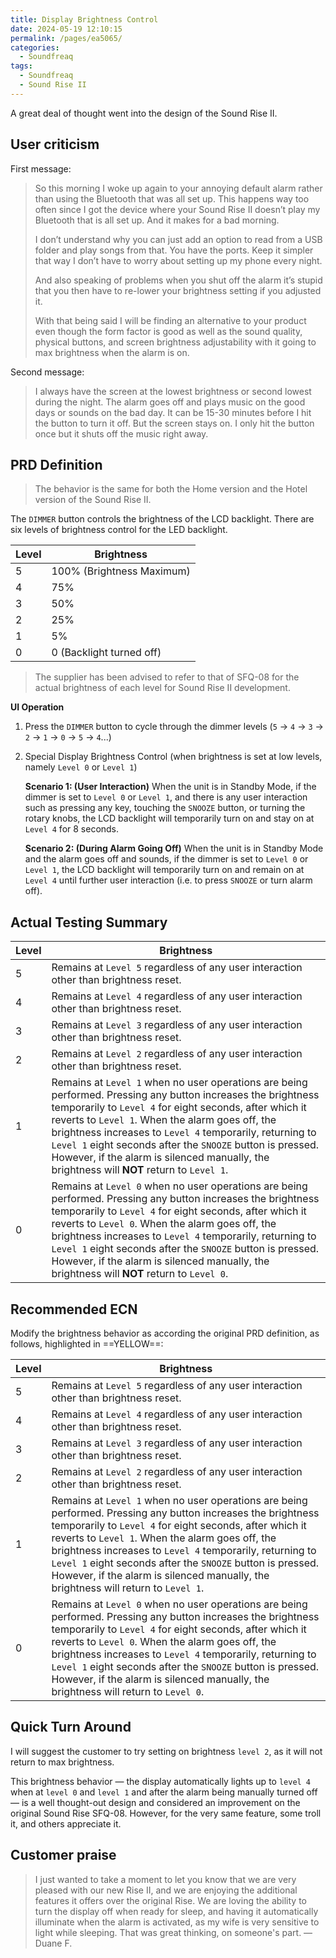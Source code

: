```yaml
---
title: Display Brightness Control
date: 2024-05-19 12:10:15
permalink: /pages/ea5065/
categories: 
  - Soundfreaq
tags: 
  - Soundfreaq
  - Sound Rise II
---
```


A great deal of thought went into the design of the Sound Rise II.

<!-- more -->

## User criticism

First message:

> So this morning I woke up again to your annoying default alarm rather than using the Bluetooth that was all set up. This happens way too often since I got the device where your Sound Rise II doesn’t play my Bluetooth that is all set up. And it makes for a bad morning.
>
> I don’t understand why you can just add an option to read from a USB folder and play songs from that. You have the ports. Keep it simpler that way I don’t have to worry about setting up my phone every night.
>
> And also speaking of problems when you shut off the alarm it’s stupid that you then have to re-lower your brightness setting if you adjusted it.
>
> With that being said I will be finding an alternative to your product even though the form factor is good as well as the sound quality, physical buttons, and screen brightness adjustability with it going to max brightness when the alarm is on.

Second message:

> I always have the screen at the lowest brightness or second lowest during the night. The alarm goes off and plays music on the good days or sounds on the bad day. It can be 15-30 minutes before I hit the button to turn it off. But the screen stays on. I only hit the button once but it shuts off the music right away.

## PRD Definition

> The behavior is the same for both the Home version and the Hotel version of the Sound Rise II.

The `DIMMER` button controls the brightness of the LCD backlight. There are six levels of brightness control for the LED backlight.

| Level | Brightness                |
| ----- | ------------------------- |
| 5     | 100% (Brightness Maximum) |
| 4     | 75%                       |
| 3     | 50%                       |
| 2     | 25%                       |
| 1     | 5%                        |
| 0     | 0 (Backlight turned off)  |

> The supplier has been advised to refer to that of SFQ-08 for the actual brightness of each level for Sound Rise II development.

**UI Operation**

1. Press the `DIMMER` button to cycle through the dimmer levels (`5` → `4` → `3` → `2` → `1` → `0` → `5` → `4`...)
2. Special Display Brightness Control (when brightness is set at low levels, namely `Level 0` or `Level 1`)

   **Scenario 1: (User Interaction)**
   When the unit is in Standby Mode, if the dimmer is set to `Level 0` or `Level 1`, and there is any user interaction such as pressing any key, touching the `SNOOZE` button, or turning the rotary knobs, the LCD backlight will temporarily turn on and stay on at `Level 4` for 8 seconds.

   **Scenario 2: (During Alarm Going Off)**
   When the unit is in Standby Mode and the alarm goes off and sounds, if the dimmer is set to `Level 0` or `Level 1`, the LCD backlight will temporarily turn on and remain on at `Level 4` until further user interaction (i.e. to press `SNOOZE` or turn alarm off).

## Actual Testing Summary

| Level | Brightness                                                                                                                                                                                                                                                                                                                                                                                                                                          |
| ----- | --------------------------------------------------------------------------------------------------------------------------------------------------------------------------------------------------------------------------------------------------------------------------------------------------------------------------------------------------------------------------------------------------------------------------------------------------- |
| 5     | Remains at `Level 5` regardless of any user interaction other than brightness reset.                                                                                                                                                                                                                                                                                                                                                                |
| 4     | Remains at `Level 4` regardless of any user interaction other than brightness reset.                                                                                                                                                                                                                                                                                                                                                                |
| 3     | Remains at `Level 3` regardless of any user interaction other than brightness reset.                                                                                                                                                                                                                                                                                                                                                                |
| 2     | Remains at `Level 2` regardless of any user interaction other than brightness reset.                                                                                                                                                                                                                                                                                                                                                                |
| 1     | Remains at `Level 1` when no user operations are being performed. Pressing any button increases the brightness temporarily to `Level 4` for eight seconds, after which it reverts to `Level 1`. When the alarm goes off, the brightness increases to `Level 4` temporarily, returning to `Level 1` eight seconds after the `SNOOZE` button is pressed. However, if the alarm is silenced manually, the brightness will **NOT** return to `Level 1`. |
| 0     | Remains at `Level 0` when no user operations are being performed. Pressing any button increases the brightness temporarily to `Level 4` for eight seconds, after which it reverts to `Level 0`. When the alarm goes off, the brightness increases to `Level 4` temporarily, returning to `Level 1` eight seconds after the `SNOOZE` button is pressed. However, if the alarm is silenced manually, the brightness will **NOT** return to `Level 0`. |

## Recommended ECN

Modify the brightness behavior as according the original PRD definition, as follows, highlighted in ==YELLOW==:

| Level | Brightness                                                                                                                                                                                                                                                                                                                                                                                                                                  |
| ----- | ------------------------------------------------------------------------------------------------------------------------------------------------------------------------------------------------------------------------------------------------------------------------------------------------------------------------------------------------------------------------------------------------------------------------------------------- |
| 5     | Remains at `Level 5` regardless of any user interaction other than brightness reset.                                                                                                                                                                                                                                                                                                                                                        |
| 4     | Remains at `Level 4` regardless of any user interaction other than brightness reset.                                                                                                                                                                                                                                                                                                                                                        |
| 3     | Remains at `Level 3` regardless of any user interaction other than brightness reset.                                                                                                                                                                                                                                                                                                                                                        |
| 2     | Remains at `Level 2` regardless of any user interaction other than brightness reset.                                                                                                                                                                                                                                                                                                                                                        |
| 1     | Remains at `Level 1` when no user operations are being performed. Pressing any button increases the brightness temporarily to `Level 4` for eight seconds, after which it reverts to `Level 1`. When the alarm goes off, the brightness increases to `Level 4` temporarily, returning to `Level 1` eight seconds after the `SNOOZE` button is pressed. However, if the alarm is silenced manually, the brightness will return to `Level 1`. |
| 0     | Remains at `Level 0` when no user operations are being performed. Pressing any button increases the brightness temporarily to `Level 4` for eight seconds, after which it reverts to `Level 0`. When the alarm goes off, the brightness increases to `Level 4` temporarily, returning to `Level 1` eight seconds after the `SNOOZE` button is pressed. However, if the alarm is silenced manually, the brightness will return to `Level 0`. |

## Quick Turn Around

I will suggest the customer to try setting on brightness `level 2`, as it will not return to max brightness.

This brightness behavior — the display automatically lights up to `level 4` when at `level 0` and `level 1` and after the alarm being manually turned off — is a well thought-out design and considered an improvement on the original Sound Rise SFQ-08. However, for the very same feature, some troll it, and others appreciate it.

## Customer praise

> I just wanted to take a moment to let you know that we are very pleased with our new Rise II, and we are enjoying the additional features it offers over the original Rise. We are loving the ability to turn the display off when ready for sleep, and having it automatically illuminate when the alarm is activated, as my wife is very sensitive to light while sleeping. That was great thinking, on someone's part. —Duane F.
